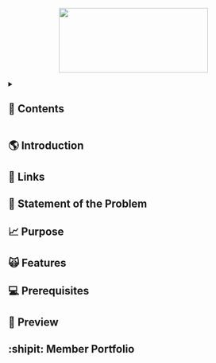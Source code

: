<p align="center">
   <img src="https://i.ibb.co/q9Wvs59/image-removebg-preview-3.png" width="300" height="130">
</p>



<details>
<summary><h2>🔎 Contents</h2></summary>

- [Introduction](#introduction)
- [Important Links](#links)
- [Statement of the Problem](#sop)
- [Purpose](#purpose)
- [Features](#features)
- [Prerequisites](#prereqs)
- [Preview](#preview)
- [Member Portfolio](#members)

</details>


### <a name="introduction"></a>
## 🌎 Introduction

### <a name="links"></a>
## 🔗 Links

### <a name="sop"></a>
## 🍃 Statement of the Problem

### <a name="purpose"></a>
## 📈 Purpose

### <a name="features"></a>
## 🙀 Features

### <a name="prereqs"></a>
## 💻 Prerequisites

### <a name="preview"></a>
## 🫣 Preview

### <a name="members"></a>
## :shipit: Member Portfolio

